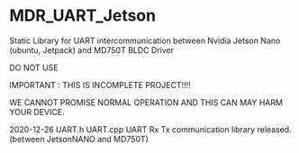 # MDR_UART_Jetson
Static Library for UART intercommunication between Nvidia Jetson Nano (ubuntu, Jetpack) and MD750T BLDC Driver

DO NOT USE

IMPORTANT : THIS IS INCOMPLETE PROJECT!!!!

WE CANNOT PROMISE NORMAL OPERATION AND THIS CAN MAY HARM YOUR DEVICE.

2020-12-26 UART.h UART.cpp
UART Rx Tx communication library released.(between JetsonNANO and MD750T)
